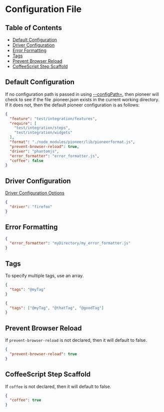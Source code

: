Configuration File
==================

## Table of Contents
* [Default Configuration](#default-configuratoin)
* [Driver Configuration](#driver-configuration)
* [Error Formatting](#error-formatting)
* [Tags](#tags)
* [Prevent Browser Reload](#prevent-browser-reload)
* [CoffeeScript Step Scaffold](#coffeescript-step-scaffold)

## Default Configuration
If no configuration path is passed in using [--configPath=](docs/command_line.md#configuration-file-path), then pioneer will check to see if the file .pioneer.json exists in the current working directory. If it does not, then the default pioneer configuration is as follows:

```json
{
  "feature": "test/integration/features",
  "require": [
    "test/integration/steps",
    "test/integration/widgets"
  ],
  "format": "./node_modules/pioneer/lib/pioneerformat.js",
  "prevent-browser-reload": true,
  "driver": "phantomjs",
  "error_formatter": "error_formatter.js",
  "coffee": false
}
```

## Driver Configuration

[Driver Configuration Options](docs/command_line.md#driver-configuration)

```json
{
  "driver": "firefox"
}
```

## Error Formatting

```json
{
  "error_formatter": "myDirectory/my_error_formatter.js"
}
```

## Tags
To specify multiple tags, use an array.

```json
{
  "tags": "@myTag"
}
```
```json
{
  "tags": ["@myTag", "@thatTag", "@goodTag"]
}
```

## Prevent Browser Reload

If `prevent-browser-reload` is not declared, then it will default to false.

```json
{
  "prevent-browser-reload": true
}
```

## CoffeeScript Step Scaffold

If `coffee` is not declared, then it will default to false.

```json
{
  "coffee": true
}
```
